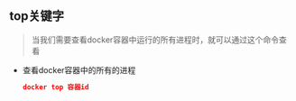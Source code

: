 ## top关键字

> 当我们需要查看docker容器中运行的所有进程时，就可以通过这个命令查看



- 查看docker容器中的所有的进程

  ```json
  docker top 容器id
  ```

